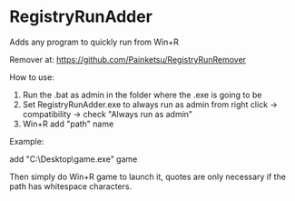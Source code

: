 # RegistryRunAdder
Adds any program to quickly run from Win+R

Remover at: https://github.com/Painketsu/RegistryRunRemover

How to use:

1. Run the .bat as admin in the folder where the .exe is going to be
2. Set RegistryRunAdder.exe to always run as admin from right click -> compatibility -> check "Always run as admin"
3. Win+R add "path" name

Example:

add "C:\Desktop\game.exe" game

Then simply do Win+R game to launch it, quotes are only necessary if the path has whitespace characters.
